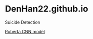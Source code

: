 # DenHan22.github.io
Suicide Detection 


[Roberta CNN model](https://github.com/DenHan22/DenHan22.github.io/blob/main/models/RoBERTaCNN.py)
